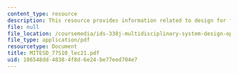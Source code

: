```yaml
---
content_type: resource
description: This resource provides information related to design for flexibility.
file: null
file_location: /coursemedia/ids-338j-multidisciplinary-system-design-optimization-spring-2010/106548dd48384f8d6e24be77eed704e7_MITESD_77S10_lec21.pdf
file_type: application/pdf
resourcetype: Document
title: MITESD_77S10_lec21.pdf
uid: 106548dd-4838-4f8d-6e24-be77eed704e7
---
```

